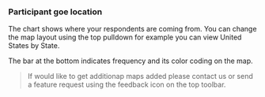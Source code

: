 ### Participant goe location

The chart shows where your respondents are coming from. You can change the map layout using the top pulldown for example you can view United States by State.

The bar at the bottom indicates frequency and its color coding on the map.

> If would like to get additionap maps added please contact us or send a feature request using the feedback icon on the top toolbar.
